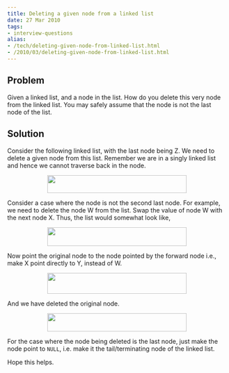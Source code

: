 ```yaml
---
title: Deleting a given node from a linked list
date: 27 Mar 2010
tags: 
- interview-questions
alias:
- /tech/deleting-given-node-from-linked-list.html
- /2010/03/deleting-given-node-from-linked-list.html
---
```


Problem
-------

Given a linked list, and a node in the list. How do you delete this very node from 
the linked list. You may safely assume that the node is not the last node of the list.

Solution
--------

Consider the following linked list, with the last node being Z. We need to delete a 
given node from this list. Remember we are in a singly linked list and hence we cannot 
traverse back in the node.

<div class="separator" style="clear: both; text-align: center;">
    <a href="http://1.bp.blogspot.com/_Igofzvi0TDM/S64RCj0Mz7I/AAAAAAAAFXE/yK-GgWHk1Y8/s1600-h/Node2.JPG" imageanchor="1" style="margin-left: 1em; margin-right: 1em;"><img border="0" height="41" src="http://1.bp.blogspot.com/_Igofzvi0TDM/S64RCj0Mz7I/AAAAAAAAFXE/yK-GgWHk1Y8/s320/Node2.JPG" width="320"></a>
</div>

Consider a case where the node is not the second last node. For example, we need to delete 
the node W from the list. Swap the value of node W with the next node X. Thus, the list 
would somewhat look like,

<div class="separator" style="clear: both; text-align: center;">
    <a href="http://2.bp.blogspot.com/_Igofzvi0TDM/S64RB5j5sOI/AAAAAAAAFXA/o_W1Ek1-18A/s1600-h/Node1.JPG" imageanchor="1" style="margin-left: 1em; margin-right: 1em;"><img border="0" height="43" src="http://2.bp.blogspot.com/_Igofzvi0TDM/S64RB5j5sOI/AAAAAAAAFXA/o_W1Ek1-18A/s320/Node1.JPG" width="320"></a>
</div>

Now point the original node to the node pointed by the forward node i.e., make X point 
directly to Y, instead of W.

<div class="separator" style="clear: both; text-align: center;">
    <a href="http://4.bp.blogspot.com/_Igofzvi0TDM/S64RC7ZE9lI/AAAAAAAAFXI/ih67CNv1Jfs/s1600-h/Node3.JPG" imageanchor="1" style="margin-left: 1em; margin-right: 1em;"><img border="0" height="48" src="http://4.bp.blogspot.com/_Igofzvi0TDM/S64RC7ZE9lI/AAAAAAAAFXI/ih67CNv1Jfs/s320/Node3.JPG" width="320"></a>
</div>

And we have deleted the original node.

<div class="separator" style="clear: both; text-align: center;">
    <a href="http://4.bp.blogspot.com/_Igofzvi0TDM/S64RBQ6yLHI/AAAAAAAAFW8/GERD-UzI8Tw/s1600-h/Node4.JPG" imageanchor="1" style="margin-left: 1em; margin-right: 1em;"><img border="0" height="42" src="http://4.bp.blogspot.com/_Igofzvi0TDM/S64RBQ6yLHI/AAAAAAAAFW8/GERD-UzI8Tw/s320/Node4.JPG" width="320"></a>
</div>

For the case where the node being deleted is the last node, just make the node point to 
`NULL`, i.e. make it the tail/terminating node of the linked list.

Hope this helps.